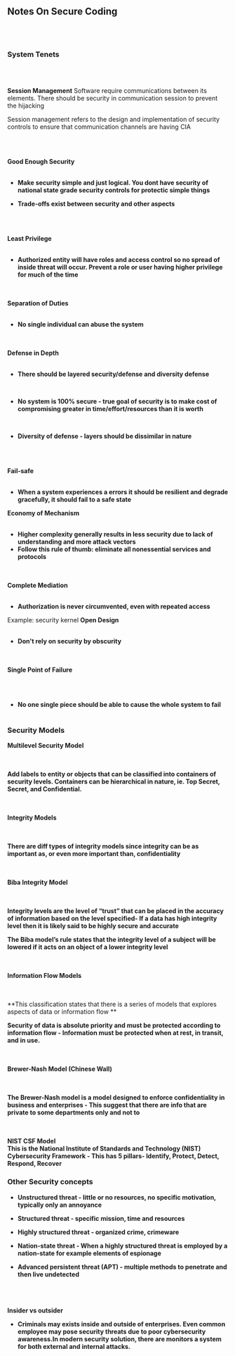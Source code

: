 ## Notes On Secure Coding 


<br><br>
 
 ### System Tenets
 
<br><br>
 
 **Session Management**
 Software require communications between its elements. There should be security in communication session to prevent the hijacking
 
 Session management refers to the design and implementation of security controls to ensure that communication channels are having CIA
 
 
 
<br><br>


**Good Enough Security**
<br><br>
* **Make security simple and just logical. You dont have security of national state grade security controls for protectic simple things**

* **Trade-offs exist between security and other aspects**

<br><br>

**Least Privilege**
<br><br>

* **Authorized entity will have roles and access control so no spread of inside threat will occur. Prevent a role or user having higher privilege for much of the time**

<br><br>
**Separation of Duties**
<br><br>
* **No single individual can abuse the system**


<br><br>
**Defense in Depth**
<br><br>
* **There should be layered security/defense and diversity defense**
<br>

* **No system is 100% secure - true goal of security is to make cost of compromising greater in time/effort/resources than it is worth**

<br>

* **Diversity of defense - layers should be dissimilar in nature**

<br><br>

**Fail-safe**
<br><br>
* **When a system experiences a errors it should be resilient and degrade gracefully, it should fail to a safe state**
  
**Economy of Mechanism**
<br><br>
* **Higher complexity generally results in less security due to lack of understanding and more attack vectors**
* **Follow this rule of thumb: eliminate all nonessential services and protocols**

<br><br>
**Complete Mediation**
<br><br>
* **Authorization is never circumvented, even with repeated access**


Example: security kernel
**Open Design**
<br><br>
* **Don't rely on security by obscurity** 
 
<br><br>
**Single Point of Failure**

<br><br>
* **No one single piece should be able to cause the whole system to fail**
<br><br>

### Security Models


**Multilevel Security Model**

<br><br>
**Add labels to entity or objects that can be classified into containers of security levels. Containers can be hierarchical in nature, ie. Top Secret, Secret, and Confidential.**

<br><br>
**Integrity Models**

<br><br>
**There are diff types of integrity models since integrity can be as important as, or even more important than, confidentiality**

<br><br>
**Biba Integrity Model**

<br><br>
**Integrity levels are the level of “trust” that can be placed in the accuracy of information based on the level specified- If a data has high integrity level then it is likely said to be highly secure and accurate**

**The Biba model’s rule states that the integrity level of a subject will be lowered if it acts on an object of a lower integrity level**


<br><br>
**Information Flow Models**

<br><br>
**This classification states that there is a series of models that explores aspects of data or information flow **

**Security of data is absolute priority and must be protected according to information flow - Information must be protected when at rest, in transit, and in use.**
  
<br><br>
**Brewer-Nash Model (Chinese Wall)**

<br><br>
**The Brewer-Nash model is a model designed to enforce confidentiality in business and enterprises - This suggest that there are info that are private to some departments only and not to**

<br><br>
**NIST CSF Model**
<br>
**This is the  National Institute of Standards and Technology (NIST) Cybersecurity Framework - This has 5 pillars- Identify, Protect, Detect, Respond, Recover**
 
 ### Other Security concepts
 
* **Unstructured threat - little or no resources, no specific motivation, typically only an annoyance**

* **Structured threat - specific mission, time and resources**

* **Highly structured threat - organized crime, crimeware**

* **Nation-state threat - When a highly structured threat is employed by a nation-state for example elements of espionage** 

* **Advanced persistent threat (APT) - multiple methods to penetrate and then live undetected**

<br><br><br>
**Insider vs outsider**

* **Criminals  may exists inside and outside of enterprises. Even common employee may pose security threats due to poor cybersecurity awareness.In modern security solution, there are monitors a system for both external and internal attacks.**

 
<br><br>
<br><br>
 
